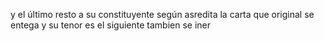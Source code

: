 y el último resto a su constituyente según asredita la carta que original se entega y su tenor es el siguiente tambien se iner
